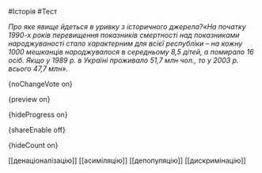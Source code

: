 #Історія #Тест

*Про яке явище йдеться в уривку з історичного джерела?«На початку 1990-х років перевищення показників смертності над показниками народжуваності  стало характерним для всієї республіки – на кожну 1000 мешканців народжувалося в середньому  8,5 дітей, а помирало 16 осіб. Якщо у 1989 р. в Україні проживало 51,7 млн чол., то у 2003 р.  всього 47,7 млн».*

{noChangeVote on}

{preview on}

{hideProgress on}

{shareEnable off}

{hideCount on}

[[денаціоналізацію]]
[[асиміляцію]]
[[депопуляцію]]
[[дискримінацію]]
